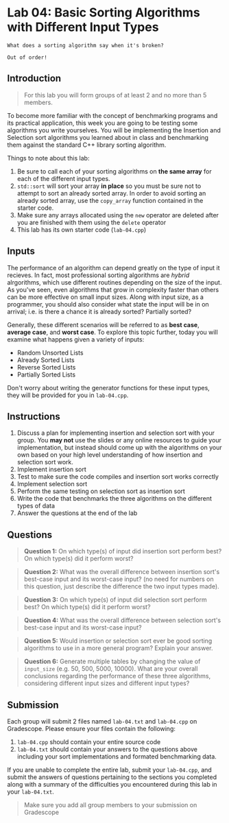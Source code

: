 # Lab 04: Basic Sorting Algorithms with Different Input Types
```
What does a sorting algorithm say when it's broken?

Out of order!
```
## Introduction

> For this lab you will form groups of at least 2 and no more than 5 members.

To become more familiar with the concept of benchmarking programs and its practical application, this week you are going to be testing some algorithms you write yourselves. You will be implementing the Insertion and Selection sort algorithms you learned about in class and benchmarking them against the standard C++ library sorting algorithm.

Things to note about this lab:
1. Be sure to call each of your sorting algorithms on **the same array** for each of the different input types.
2. `std::sort` will sort your array **in place** so you must be sure not to attempt to sort an already sorted array. In order to avoid sorting an already sorted array, use the `copy_array` function contained in the starter code.
3. Make sure any arrays allocated using the `new` operator are deleted after you are finished with them using the `delete` operator
4. This lab has its own starter code (`lab-04.cpp`)

## Inputs

The performance of an algorithm can depend greatly on the type of input it recieves. In fact, most professional sorting algorithms are *hybrid* alrgorithms, which use different routines depending on the size of the input. As you've seen, even algorithms that grow in complexity faster than others can be more effective on small input sizes. Along with input size, as a programmer, you should also consider what state the input will be in on arrival; i.e. is there a chance it is already sorted? Partially sorted?

Generally, these different scenarios will be referred to as **best case**, **average case**, and **worst case**. To explore this topic further, today you will examine what happens given a variety of inputs:

+ Random Unsorted Lists
+ Already Sorted Lists
+ Reverse Sorted Lists
+ Partially Sorted Lists

Don't worry about writing the generator functions for these input types, they will be provided for you in `lab-04.cpp`.

## Instructions

  1. Discuss a plan for implementing insertion and selection sort with your group. You **may not** use the slides or any online resources to guide your implementation, but instead should come up with the algorithms on your own based on your high level understanding of how insertion and selection sort work.
  2. Implement insertion sort
  3. Test to make sure the code compiles and insertion sort works correctly
  4. Implement selection sort
  5. Perform the same testing on selection sort as insertion sort
  6. Write the code that benchmarks the three algorithms on the different types of data
  7. Answer the questions at the end of the lab
  
## Questions

> **Question 1:** On which type(s) of input did insertion sort perform best? On which type(s) did it perform worst?

> **Question 2:** What was the overall difference between insertion sort's best-case input and its worst-case input? (no need for numbers on this question, just describe the difference the two input types made).

> **Question 3:** On which type(s) of input did selection sort perform best? On which type(s) did it perform worst?

> **Question 4:** What was the overall difference between selection sort's best-case input and its worst-case input?

> **Question 5:** Would insertion or selection sort ever be good sorting algorithms to use in a more general program? Explain your answer.

> **Question 6:** Generate multiple tables by changing the value of `input_size` (e.g. 50, 500, 5000, 10000).  What are your overall conclusions regarding the performance of these three algorithms, considering different input sizes and different input types?

## Submission

Each group will submit 2 files named `lab-04.txt` and `lab-04.cpp` on Gradescope. Please ensure your files contain the following:

1. `lab-04.cpp` should contain your entire source code
2. `lab-04.txt` should contain your answers to the questions above including your sort implementations and formated benchmarking data. 

If you are unable to complete the entire lab, submit your `lab-04.cpp`, and submit the answers of questions pertaining to the sections you completed along with a summary of the difficulties you encountered during this lab in your `lab-04.txt`.

> Make sure you add all group members to your submission on Gradescope
